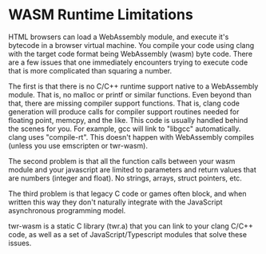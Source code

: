 <h1>WASM Runtime Limitations</h1>
HTML browsers can load a WebAssembly module, and execute it's bytecode in a browser virtual machine.  You compile your code using clang with the target code format being WebAssembly (wasm) byte code.   There are a few issues that one immediately encounters trying to execute code that is more complicated than squaring a number.  

The first is that there is no C/C++ runtime support native to a WebAssembly module.  That is, no malloc or printf or similar functions.  Even beyond than that, there are missing compiler support functions.  That is, clang code generation will produce calls for compiler support routines needed for floating point, memcpy, and the like.   This code is usually handled behind the scenes for you.  For example, gcc will link to "libgcc" automatically.  clang uses "compile-rt".  This doesn't happen with WebAssembly compiles (unless you use emscripten or twr-wasm).

The second problem is that all the function calls between your wasm module and your javascript are limited to parameters and return values that are numbers (integer and float). No strings, arrays, struct pointers, etc.

The third problem is that legacy C code or games often block, and when written this way they don't naturally integrate with the JavaScript asynchronous programming model.

twr-wasm is a static C library (twr.a) that you can link to your clang C/C++ code, as well as a set of JavaScript/Typescript modules that solve these issues.